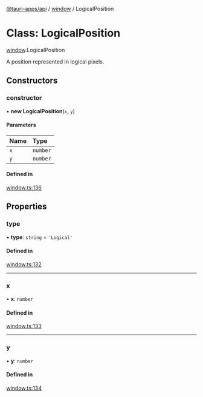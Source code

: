 [@tauri-apps/api](../index.md) / [window](../modules/window.md) / LogicalPosition

# Class: LogicalPosition

[window](../modules/window.md).LogicalPosition

A position represented in logical pixels.

## Constructors

### constructor

• **new LogicalPosition**(`x`, `y`)

#### Parameters

| Name | Type |
| :------ | :------ |
| `x` | `number` |
| `y` | `number` |

#### Defined in

[window.ts:136](https://github.com/tauri-apps/tauri/blob/d5400a3/tooling/api/src/window.ts#L136)

## Properties

### type

• **type**: `string` = `'Logical'`

#### Defined in

[window.ts:132](https://github.com/tauri-apps/tauri/blob/d5400a3/tooling/api/src/window.ts#L132)

___

### x

• **x**: `number`

#### Defined in

[window.ts:133](https://github.com/tauri-apps/tauri/blob/d5400a3/tooling/api/src/window.ts#L133)

___

### y

• **y**: `number`

#### Defined in

[window.ts:134](https://github.com/tauri-apps/tauri/blob/d5400a3/tooling/api/src/window.ts#L134)
